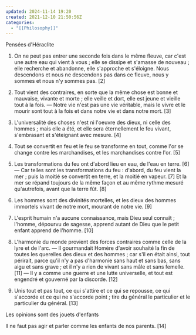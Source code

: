 ```yaml
---
updated: 2024-11-14 19:20
created: 2021-12-10 21:50:56Z
categories:
  - "[[Philosophy]]"
---
```


Pensées d'Héraclite

1. On ne peut pas entrer une seconde fois dans le même fleuve, car c'est une autre eau qui vient à vous ; elle se dissipe et s'amasse de nouveau ; elle recherche et abandonne, elle s'approche et s'éloigne. Nous descendons et nous ne descendons pas dans ce fleuve, nous y sommes et nous n'y sommes pas. [2]

2. Tout vient des contraires, en sorte que la même chose est bonne et mauvaise, vivante et morte ; elle veille et dort, elle est jeune et vieille tout à la fois. — Notre vie n'est pas une vie véritable, mais le vivre et le mourir sont tout à la fois et dans notre vie et dans notre mort. [3]

3. L'universalité des choses n'est ni l'oeuvre des dieux, ni celle des hommes ; mais elle a été, et elle sera éternellement le feu vivant, s'embrasant et s'éteignant avec mesure. [4]

4. Tout se convertit en feu et le feu se transforme en tout, comme l'or se change contre les marchandises, et les marchandises contre l'or. [5]

5. Les transformations du feu ont d'abord lieu en eau, de l'eau en terre. [6] — Car telles sont les transformations du feu : d'abord, du feu vient la mer ; puis la moitié se convertit en terre, et la moitié en vapeur. [7] Et la mer se répand toujours de la même façon et au même rythme mesuré qu'autrefois, avant que la terre fût. [8]

6. Les hommes sont des divinités mortelles, et les dieux des hommes immortels vivant de notre mort, mourant de notre vie. [9]

7. L'esprit humain n'a aucune connaissance, mais Dieu seul connaît ; l'homme, dépourvu de sagesse, apprend autant de Dieu que le petit enfant apprend de l'homme. [10]

8. L'harmonie du monde provient des forces contraires comme celle de la lyre et de l'arc. — Il gourmandait Homère d'avoir souhaité la fin de toutes les querelles des dieux et des hommes ; car s'il en était ainsi, tout périrait, parce qu'il n'y a pas d'harmonie sans haut et sans bas, sans aigu et sans grave ; et il n'y a rien de vivant sans mâle et sans femelle. [11] — Il y a comme une guerre et une lutte universelle, et tout est engendré et gouverné par la discorde. [12]

9. Unis tout et pas tout, ce qui s'attire et ce qui se repousse, ce qui s'accorde et ce qui ne s'accorde point ; tire du général le particulier et le particulier du général. [13]

Les opinions sont des jouets d'enfants

Il ne faut pas agir et parler comme les enfants de nos parents. [14]